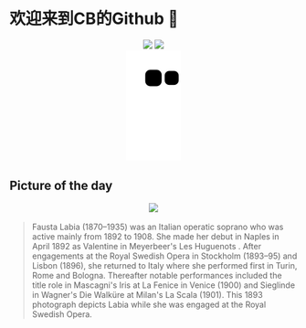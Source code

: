 
# 欢迎来到CB的Github 👋

<div align="center">
  <img height="137px" src="https://github-readme-stats.vercel.app/api?username=SuperCB&show_icons=true&theme=radical" />
  <img height="137px" src="https://github-readme-stats.vercel.app/api/top-langs/?username=SuperCB&hide_title=true&hide_border=true&layout=compact&langs_count=6&text_color=000&icon_color=fff" />
</div>


<div align="center">
    <img src="./contribution-snake/github-contribution-grid-snake.svg" />
</div>



## Picture of the day
<div align="center">
  <img width=400px src="https://upload.wikimedia.org/wikipedia/commons/thumb/f/f5/Fausta_Labia%2C_portr%C3%A4tt_-_SMV_-_H5_028_-_Restoration.jpg/450px-Fausta_Labia%2C_portr%C3%A4tt_-_SMV_-_H5_028_-_Restoration.jpg" />
</div>

>Fausta Labia  (1870–1935) was an Italian operatic soprano who was active mainly from 1892 to 1908. She made her debut in Naples in April 1892 as Valentine in Meyerbeer's  Les Huguenots . After engagements at the  Royal Swedish Opera  in Stockholm (1893–95) and Lisbon (1896), she returned to Italy where she performed first in Turin, Rome and Bologna. Thereafter notable performances included the title role in Mascagni's  Iris  at  La Fenice  in Venice (1900) and Sieglinde in Wagner's  Die Walküre  at Milan's  La Scala  (1901). This 1893 photograph depicts Labia while she was engaged at the Royal Swedish Opera.


